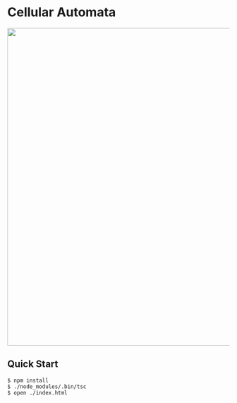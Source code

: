 # Cellular Automata

<div align="center">
   <img src="https://repository-images.githubusercontent.com/636713996/af34e7c7-9b6e-4a89-8ddd-382bc5c7b787" width="720" />
</div>

## Quick Start
```console
$ npm install
$ ./node_modules/.bin/tsc
$ open ./index.html
```